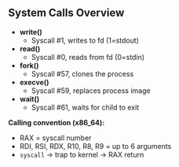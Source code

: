 ## System Calls Overview
- **write()**  
  - Syscall #1, writes to fd (1=stdout)
- **read()**  
  - Syscall #0, reads from fd (0=stdin)
- **fork()**  
  - Syscall #57, clones the process
- **execve()**  
  - Syscall #59, replaces process image
- **wait()**  
  - Syscall #61, waits for child to exit

**Calling convention (x86_64):**
- RAX = syscall number  
- RDI, RSI, RDX, R10, R8, R9 = up to 6 arguments  
- `syscall` → trap to kernel → RAX return
